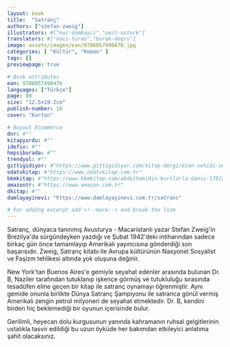 ```yaml
---
layout: book
title:  "Satranç"
authors: ["stefan-zweig"]
illustrators: #["nur-dombayci","umit-ozturk"]
translators: #["naci-turan","burak-dogru"]
image: assets/images/ean/9786057490476.jpg
categories: [ "Kültür", "Roman" ]
tags: []
previewpage: true

# Book attributes
ean: 9786057490476
languages: ["Türkçe"]
page: 80
size: "12.5x19.2cm"
publish-number: 16
cover: "Karton"

# Buyout Ecommerce
dnr: #""
kitapyurdu: #""
idefix: #""
hepsiburada: #""
trendyol: #""
gittigidiyor: #"https://www.gittigidiyor.com/kitap-dergi/ezan-sehidi-adnan-menderes_pdp_732728793"
odatvkitap: #"https://www.odatvkitap.com.tr"
bkmkitap: #"https://www.bkmkitap.com/abdulhamidin-kurtlarla-dansi-578226"
amazontr: #"https://www.amazon.com.tr"
dkitap: #""
damlayayinevi: "https://www.damlayayinevi.com.tr/satranc"

# For adding excerpt add <!--more--> and break the line
---
```

Satranç, dünyaca tanınmış Avusturya - Macaristanlı yazar Stefan Zweig'in Brezilya'da sürgündeyken yazdığı ve Şubat 1942'deki intiharından sadece birkaç gün önce tamamlayıp Amerikalı yayıncısına gönderdiği son başarısıdır.
Zweig, Satranç kitabı ile Avrupa kültürünün Nasyonel Sosyalist ve Faşizm tehlikesi altında yok oluşuna değinir.

New York'tan Buenos Aires'e gemiyle seyahat edenler arasında bulunan Dr. B, Naziler tarafından tutuklanıp işkence görmüş ve tutukluluğu sırasında tesadüfen eline geçen bir kitap ile satranç oynamayı öğrenmiştir.
Aynı gemide onunla birlikte Dünya Satranç Şampiyonu ile satranca gönül vermiş Amerikalı zengin petrol milyoneri de seyahat etmektedir.
Dr. B, kendini birden hiç beklemediği bir oyunun içerisinde bulur.

Gerilimli, heyecan dolu kurgusunun yanında kahramanın ruhsal gelgitlerinin ustalıkla tasvir edildiği bu uzun öyküde her bakımdan etkileyici anlatıma şahit olacaksınız.


<!--more--> 